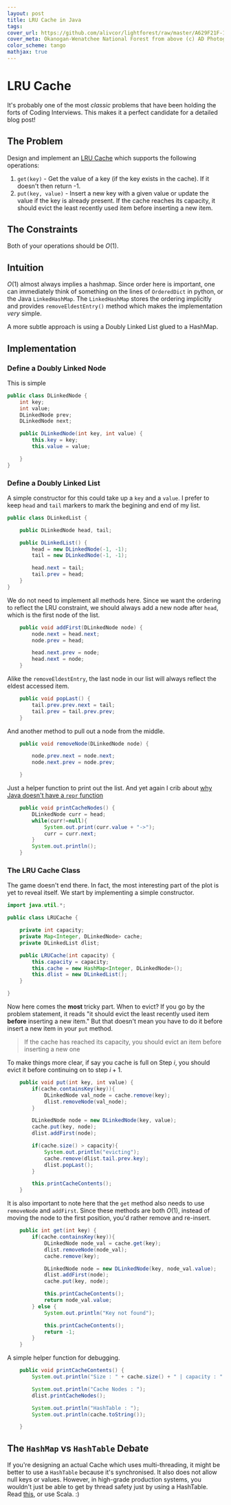 ```yaml
---
layout: post
title: LRU Cache in Java
tags: 
cover_url: https://github.com/alivcor/lightforest/raw/master/A629F21F-176B-4247-A48E-87705E4DBC3F.jpg
cover_meta: Okanogan-Wenatchee National Forest from above (c) AD Photography
color_scheme: tango
mathjax: true
---
```

<style TYPE="text/css">
code.has-jax {font: inherit; font-size: 100%; background: inherit; border: inherit;}
</style>
<script type="text/x-mathjax-config">
MathJax.Hub.Config({
    tex2jax: {
        inlineMath: [['$','$']],
        skipTags: ['script', 'noscript', 'style', 'textarea', 'pre'] // removed 'code' entry
    }
});
MathJax.Hub.Queue(function() {
    var all = MathJax.Hub.getAllJax(), i;
    for(i = 0; i < all.length; i += 1) {
        all[i].SourceElement().parentNode.className += ' has-jax';
    }
});
</script>
<script type="text/javascript" src="https://cdnjs.cloudflare.com/ajax/libs/mathjax/2.7.4/MathJax.js?config=TeX-AMS_HTML-full"></script>

# LRU Cache

It's probably one of the most _classic_ problems that have been holding the forts of Coding Interviews. This makes it a perfect candidate for a detailed blog post!

## The Problem

Design and implement an [LRU Cache](https://en.wikipedia.org/wiki/Cache_replacement_policies#LRU) which supports the following operations:

1. `get(key)` - Get the value of a key (if the key exists in the cache). If it doesn't then return -1.
2. `put(key, value)` - Insert a new key with a given value or update the value if the key is already present. If the cache reaches its capacity, it should evict the least recently used item before inserting a new item.

## The Constraints

Both of your operations should be $O(1)$.


## Intuition

$O(1)$ almost always implies a hashmap. Since order here is important, one can immediately think of something on the lines of `OrderedDict` in python, or the Java `LinkedHashMap`. The `LinkedHashMap` stores the ordering implicitly and provides `removeEldestEntry()` method which makes the implementation _very_ simple.

A more subtle approach is using a Doubly Linked List glued to a HashMap.

## Implementation

### Define a Doubly Linked Node

This is simple

```java
public class DLinkedNode {
    int key;
    int value;
    DLinkedNode prev;
    DLinkedNode next;

    public DLinkedNode(int key, int value) {
        this.key = key;
        this.value = value;

    }
}
```


### Define a Doubly Linked List

A simple constructor for this could take up a `key` and a `value`. I prefer to keep `head` and `tail` markers to mark the begining and end of my list.

```java
public class DLinkedList {

    public DLinkedNode head, tail;

    public DLinkedList() {
        head = new DLinkedNode(-1, -1);
        tail = new DLinkedNode(-1, -1);

        head.next = tail;
        tail.prev = head;
    }
}
```

We do not need to implement all methods here. Since we want the ordering to reflect the LRU constraint, we should always add a new node after `head`, which is the first node of the list.

```java
    public void addFirst(DLinkedNode node) {
        node.next = head.next;
        node.prev = head;

        head.next.prev = node;
        head.next = node;
    }
```

Alike the `removeEldestEntry`, the last node in our list will always reflect the eldest accessed item.

```java
    public void popLast() {
        tail.prev.prev.next = tail;
        tail.prev = tail.prev.prev;
    }
```

And another method to pull out a node from the middle. 

```java
    public void removeNode(DLinkedNode node) {

        node.prev.next = node.next;
        node.next.prev = node.prev;

    }
```

Just a helper function to print out the list. And yet again I crib about [why Java doesn't have a `repr` function](https://stackoverflow.com/questions/1350397/java-equivalent-of-python-repr)

```java
    public void printCacheNodes() {
        DLinkedNode curr = head;
        while(curr!=null){
            System.out.print(curr.value + "->");
            curr = curr.next;
        }
        System.out.println();
    }
```


### The LRU Cache Class

The game doesn't end there. In fact, the most interesting part of the plot is yet to reveal itself. We start by implementing a simple constructor.

```java
import java.util.*;

public class LRUCache {

    private int capacity;
    private Map<Integer, DLinkedNode> cache;
    private DLinkedList dlist;

    public LRUCache(int capacity) {
        this.capacity = capacity;
        this.cache = new HashMap<Integer, DLinkedNode>();
        this.dlist = new DLinkedList();
    }

}
```

Now here comes the **most** tricky part. When to evict? If you go by the problem statement, it reads "it should evict the least recently used item **before** inserting a new item." But that doesn't mean you have to do it before insert a new item in your `put` method. 

> If the cache has reached its capacity, you should evict an item before inserting a new one

To make things more clear, if say you cache is full on Step $i$, you should evict it before continuing on to step $i+1$. 

```java
    public void put(int key, int value) {
        if(cache.containsKey(key)){
            DLinkedNode val_node = cache.remove(key);
            dlist.removeNode(val_node);
        }

        DLinkedNode node = new DLinkedNode(key, value);
        cache.put(key, node);
        dlist.addFirst(node);

        if(cache.size() > capacity){
            System.out.println("evicting");
            cache.remove(dlist.tail.prev.key);
            dlist.popLast();
        }

        this.printCacheContents();
    }
```


It is also important to note here that the `get` method also needs to use `removeNode` and `addFirst`. Since these methods are both $O(1)$, instead of moving the node to the first position, you'd rather remove and re-insert.

```java
    public int get(int key) {
        if(cache.containsKey(key)){
            DLinkedNode node_val = cache.get(key);
            dlist.removeNode(node_val);
            cache.remove(key);

            DLinkedNode node = new DLinkedNode(key, node_val.value);
            dlist.addFirst(node);
            cache.put(key, node);

            this.printCacheContents();
            return node_val.value;
        } else {
            System.out.println("Key not found");

            this.printCacheContents();
            return -1;
        }
    }
```

A simple helper function for debugging.

```java
    public void printCacheContents() {
        System.out.println("Size : " + cache.size() + " | capacity : " + this.capacity);

        System.out.println("Cache Nodes : ");
        dlist.printCacheNodes();

        System.out.println("HashTable : ");
        System.out.println(cache.toString());

    }
```


## The `HashMap` vs `HashTable` Debate

If you're designing an actual Cache which uses multi-threading, it might be better to use a `HashTable` because it's synchronised. It also does not allow null keys or values. However, in high-grade production systems, you wouldn't just be able to get by thread safety just by using a HashTable. Read [this](https://stackoverflow.com/a/41454), or use Scala. :)

